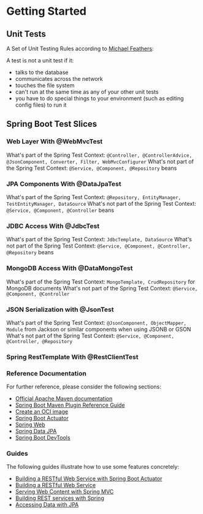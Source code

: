 # Getting Started

## Unit Tests
A Set of Unit Testing Rules according to [Michael Feathers](https://www.artima.com/weblogs/viewpost.jsp?thread=126923):

A test is not a unit test if it:
* talks to the database
* communicates across the network
* touches the file system
* can't run at the same time as any of your other unit tests
* you have to do special things to your environment (such as editing config files) to run it

## Spring Boot Test Slices

### Web Layer With @WebMvcTest
What's part of the Spring Test Context: `@Controller, @ControllerAdvice, @JsonComponent, Converter, Filter, WebMvcConfigurer`
What's not part of the Spring Test Context: `@Service, @Component, @Repository` beans

### JPA Components With @DataJpaTest
What's part of the Spring Test Context: `@Repository, EntityManager, TestEntityManager, DataSource`
What's not part of the Spring Test Context: `@Service, @Component, @Controller` beans

### JDBC Access With @JdbcTest
What's part of the Spring Test Context: `JdbcTemplate, DataSource`
What's not part of the Spring Test Context: `@Service, @Component, @Controller, @Repository` beans

### MongoDB Access With @DataMongoTest
What's part of the Spring Test Context: `MongoTemplate, CrudRepository` for MongoDB documents
What's not part of the Spring Test Context: `@Service, @Component, @Controller`

### JSON Serialization with @JsonTest
What's part of the Spring Test Context: `@JsonComponent, ObjectMapper, Module` from Jackson or similar components when using JSONB or GSON
What's not part of the Spring Test Context: `@Service, @Component, @Controller, @Repository`

### Spring RestTemplate With @RestClientTest


### Reference Documentation

For further reference, please consider the following sections:

* [Official Apache Maven documentation](https://maven.apache.org/guides/index.html)
* [Spring Boot Maven Plugin Reference Guide](https://docs.spring.io/spring-boot/docs/2.5.2/maven-plugin/reference/html/)
* [Create an OCI image](https://docs.spring.io/spring-boot/docs/2.5.2/maven-plugin/reference/html/#build-image)
* [Spring Boot Actuator](https://docs.spring.io/spring-boot/docs/2.5.2/reference/htmlsingle/#production-ready)
* [Spring Web](https://docs.spring.io/spring-boot/docs/2.5.2/reference/htmlsingle/#boot-features-developing-web-applications)
* [Spring Data JPA](https://docs.spring.io/spring-boot/docs/2.5.2/reference/htmlsingle/#boot-features-jpa-and-spring-data)
* [Spring Boot DevTools](https://docs.spring.io/spring-boot/docs/2.5.2/reference/htmlsingle/#using-boot-devtools)

### Guides

The following guides illustrate how to use some features concretely:

* [Building a RESTful Web Service with Spring Boot Actuator](https://spring.io/guides/gs/actuator-service/)
* [Building a RESTful Web Service](https://spring.io/guides/gs/rest-service/)
* [Serving Web Content with Spring MVC](https://spring.io/guides/gs/serving-web-content/)
* [Building REST services with Spring](https://spring.io/guides/tutorials/bookmarks/)
* [Accessing Data with JPA](https://spring.io/guides/gs/accessing-data-jpa/)

